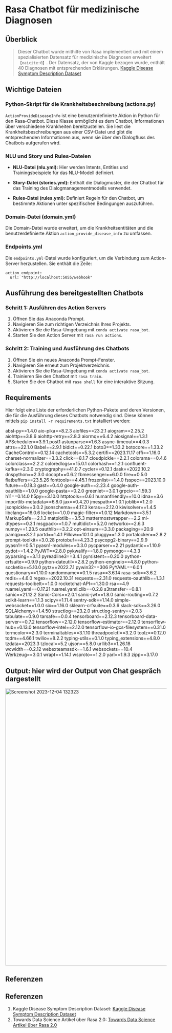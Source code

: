 # Rasa Chatbot für medizinische Diagnosen

## Überblick
> Dieser Chatbot wurde mithilfe von Rasa implementiert und mit einem spezialisierten Datensatz für medizinische Diagnosen erweitert&#8203;``【oaicite:0】``&#8203;. Der Datensatz, der von Kaggle bezogen wurde, enthält 40 Diagnosen mit entsprechenden Erklärungen. [Kaggle Disease Symptom Description Dataset](https://www.kaggle.com/datasets/itachi9604/disease-symptom-description-dataset?select=symptom_Description.csv)


## Wichtige Dateien

### Python-Skript für die Krankheitsbeschreibung (actions.py)
`ActionProvideDiseaseInfo` ist eine benutzerdefinierte Aktion in Python für den Rasa-Chatbot. Diese Klasse ermöglicht es dem Chatbot, Informationen über verschiedene Krankheiten bereitzustellen. Sie liest die Krankheitsbeschreibungen aus einer CSV-Datei und gibt die entsprechenden Informationen aus, wenn sie über den Dialogfluss des Chatbots aufgerufen wird.

### NLU und Story und Rules-Dateien
- **NLU-Datei (nlu.yml):** Hier werden Intents, Entities und Trainingsbeispiele für das NLU-Modell definiert.

- **Story-Datei (stories.yml):** Enthält die Dialogmuster, die der Chatbot für das Training des Dialogmanagementmodells verwendet.

- **Rules-Datei (rules.yml):** Definiert Regeln für den Chatbot, um bestimmte Aktionen unter spezifischen Bedingungen auszuführen.

### Domain-Datei (domain.yml)

Die Domain-Datei wurde erweitert, um die Krankheitsentitäten und die benutzerdefinierte Aktion `action_provide_disease_info` zu umfassen.

### Endpoints.yml
Die `endpoints.yml`-Datei wurde konfiguriert, um die Verbindung zum Action-Server herzustellen. Sie enthält die Zeile:
```
action_endpoint:
  url: "http://localhost:5055/webhook"
```

## Ausführung des bereitgestellten Chatbots

### Schritt 1: Ausführen des Action Servers
1. Öffnen Sie das Anaconda Prompt.
2. Navigieren Sie zum richtigen Verzeichnis Ihres Projekts.
3. Aktivieren Sie die Rasa-Umgebung mit `conda activate rasa_bot`.
4. Starten Sie den Action Server mit `rasa run actions`.

### Schritt 2: Training und Ausführung des Chatbots
1. Öffnen Sie ein neues Anaconda Prompt-Fenster.
2. Navigieren Sie erneut zum Projektverzeichnis.
3. Aktivieren Sie die Rasa-Umgebung mit `conda activate rasa_bot`.
4. Trainieren Sie den Chatbot mit `rasa train`.
5. Starten Sie den Chatbot mit `rasa shell` für eine interaktive Sitzung.

## Requirements 
Hier folgt eine Liste der erforderlichen Python-Pakete und deren Versionen, die für die Ausführung dieses Chatbots notwendig sind. Diese können mittels `pip install -r requirements.txt` installiert werden:

absl-py==1.4.0
aio-pika==8.2.3
aiofiles==23.2.1
aiogram==2.25.2
aiohttp==3.8.6
aiohttp-retry==2.8.3
aiormq==6.4.2
aiosignal==1.3.1
APScheduler==3.9.1.post1
astunparse==1.6.3
async-timeout==4.0.3
attrs==22.1.0
Babel==2.9.1
bidict==0.22.1
boto3==1.33.2
botocore==1.33.2
CacheControl==0.12.14
cachetools==5.3.2
certifi==2023.11.17
cffi==1.16.0
charset-normalizer==3.3.2
click==8.1.7
cloudpickle==2.2.1
colorama==0.4.6
colorclass==2.2.2
coloredlogs==15.0.1
colorhash==1.2.1
confluent-kafka==2.3.0
cryptography==41.0.7
cycler==0.12.1
dask==2022.10.2
dnspython==2.3.0
docopt==0.6.2
fbmessenger==6.0.0
fire==0.5.0
flatbuffers==23.5.26
fonttools==4.45.1
frozenlist==1.4.0
fsspec==2023.10.0
future==0.18.3
gast==0.4.0
google-auth==2.23.4
google-auth-oauthlib==1.0.0
google-pasta==0.2.0
greenlet==3.0.1
grpcio==1.59.3
h11==0.14.0
h5py==3.10.0
httptools==0.6.1
humanfriendly==10.0
idna==3.6
importlib-metadata==6.8.0
jax==0.4.20
jmespath==1.0.1
joblib==1.2.0
jsonpickle==3.0.2
jsonschema==4.17.3
keras==2.12.0
kiwisolver==1.4.5
libclang==16.0.6
locket==1.0.0
magic-filter==1.0.12
Markdown==3.5.1
MarkupSafe==2.1.3
matplotlib==3.5.3
mattermostwrapper==2.2
ml-dtypes==0.3.1
msgpack==1.0.7
multidict==5.2.0
networkx==2.6.3
numpy==1.23.5
oauthlib==3.2.2
opt-einsum==3.3.0
packaging==20.9
pamqp==3.2.1
partd==1.4.1
Pillow==10.1.0
pluggy==1.3.0
portalocker==2.8.2
prompt-toolkit==3.0.28
protobuf==4.23.3
psycopg2-binary==2.9.9
pyasn1==0.5.1
pyasn1-modules==0.3.0
pycparser==2.21
pydantic==1.10.9
pydot==1.4.2
PyJWT==2.8.0
pykwalify==1.8.0
pymongo==4.3.3
pyparsing==3.1.1
pyreadline3==3.4.1
pyrsistent==0.20.0
python-crfsuite==0.9.9
python-dateutil==2.8.2
python-engineio==4.8.0
python-socketio==5.10.0
pytz==2022.7.1
pywin32==306
PyYAML==6.0.1
questionary==1.10.0
randomname==0.1.5
rasa==3.6.14
rasa-sdk==3.6.2
redis==4.6.0
regex==2022.10.31
requests==2.31.0
requests-oauthlib==1.3.1
requests-toolbelt==1.0.0
rocketchat-API==1.30.0
rsa==4.9
ruamel.yaml==0.17.21
ruamel.yaml.clib==0.2.8
s3transfer==0.8.1
sanic==21.12.2
Sanic-Cors==2.0.1
sanic-jwt==1.8.0
sanic-routing==0.7.2
scikit-learn==1.1.3
scipy==1.11.4
sentry-sdk==1.14.0
simple-websocket==1.0.0
six==1.16.0
sklearn-crfsuite==0.3.6
slack-sdk==3.26.0
SQLAlchemy==1.4.50
structlog==23.2.0
structlog-sentry==2.0.3
tabulate==0.9.0
tarsafe==0.0.4
tensorboard==2.12.3
tensorboard-data-server==0.7.2
tensorflow==2.12.0
tensorflow-estimator==2.12.0
tensorflow-hub==0.13.0
tensorflow-intel==2.12.0
tensorflow-io-gcs-filesystem==0.31.0
termcolor==2.3.0
terminaltables==3.1.10
threadpoolctl==3.2.0
toolz==0.12.0
tqdm==4.66.1
twilio==8.2.2
typing-utils==0.1.0
typing_extensions==4.8.0
tzdata==2023.3
tzlocal==5.2
ujson==5.8.0
urllib3==1.26.18
wcwidth==0.2.12
webexteamssdk==1.6.1
websockets==10.4
Werkzeug==3.0.1
wrapt==1.14.1
wsproto==1.2.0
yarl==1.9.3
zipp==3.17.0

## Output: hier wird der Output von Chat gespräch dargestellt
<img width="863" alt="Screenshot 2023-12-04 132323" src="https://github.com/itsmeeeeeee/chatbot_rasa/assets/96257594/568747d0-70f5-403f-b18e-7dd6df17fdf0">


## Referenzen
## Referenzen
1. Kaggle Disease Symptom Description Dataset: [Kaggle Disease Symptom Description Dataset](https://www.kaggle.com/datasets/itachi9604/disease-symptom-description-dataset?select=symptom_Description.csv)
2. Towards Data Science Artikel über Rasa 2.0: [Towards Data Science Artikel über Rasa 2.0](https://towardsdatascience.com/chatbots-made-easier-with-rasa-2-0-b999323cdde)


